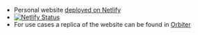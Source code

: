 - Personal website [deployed on Netlify](https://webx-dev.netlify.app/)
- [![Netlify Status](https://api.netlify.com/api/v1/badges/565a5d62-dc95-4072-b49c-434a3fd9a774/deploy-status)](https://app.netlify.com/projects/webx-dev/deploys)
- For use cases a replica of the website can be found in [Orbiter](https://webx.orbiter.website/)


